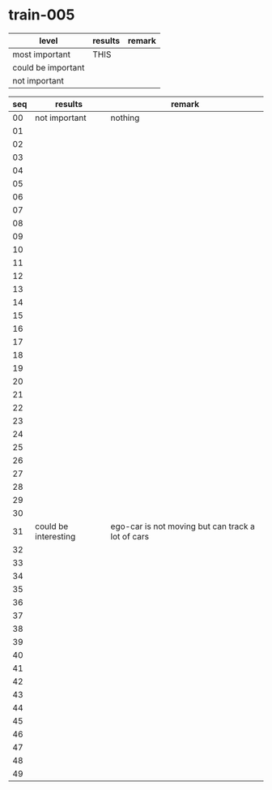 # train-005


|level|results|remark|
|--|--|--|
|most important| THIS ||
|could be important|||
|not important|||

|seq|results|remark|
|--|--|--|
|00| not important | nothing |
|01|  | |
|02| |  |
|03| | |
|04| | |
|05| | |
|06| | |
|07| | |
|08| | |
|09| | |
|10| | |
|11| | |
|12| | |
|13| | |
|14| | |
|15| | |
|16| | |
|17| | |
|18| | |
|19| | |
|20| | |
|21| | |
|22| | |
|23| | |
|24| | |
|25| | |
|26| | |
|27| | |
|28| | |
|29| | |
|30| | |
|31| could be interesting | ego-car is not moving but can track a lot of cars |
|32| | |
|33| | |
|34| | |
|35| | |
|36| | |
|37| | |
|38| | |
|39| | |
|40| | |
|41| | |
|42| | |
|43| | |
|44| | |
|45| | |
|46| | |
|47| | |
|48| | |
|49| | |

